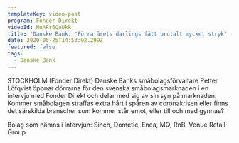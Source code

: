 ```yaml
---
templateKey: video-post
program: Fonder Direkt
videoId: MuARr6QoUkk
title: 'Danske Bank: "Förra årets darlings fått brutalt mycket stryk" - Löfqvist'
date: 2020-05-25T14:53:02.299Z
featured: false
tags:
  - Danske Bank
---
```

STOCKHOLM (Fonder Direkt) Danske Banks småbolagsförvaltare Petter Löfqvist öppnar dörrarna för den svenska småbolagsmarknaden i en intervju med Fonder Direkt och delar med sig av sin syn på marknaden. Kommer småbolagen straffas extra hårt i spåren av coronakrisen eller finns det särskilda branscher som kommer står emot, eller till och med gynnas? 

Bolag som nämns i intervjun: Sinch, Dometic, Enea, MQ, RnB, Venue Retail Group